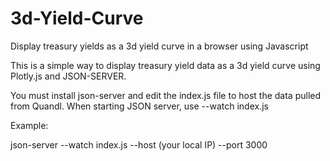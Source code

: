 # 3d-Yield-Curve



Display treasury yields as a 3d yield curve in a browser using Javascript 

This is a simple way to display treasury yield data as a 3d yield curve using Plotly.js and JSON-SERVER.

You must install json-server and edit the index.js file to host the data pulled from Quandl. When starting JSON server, use --watch index.js

Example:

json-server --watch index.js --host (your local IP) --port 3000

